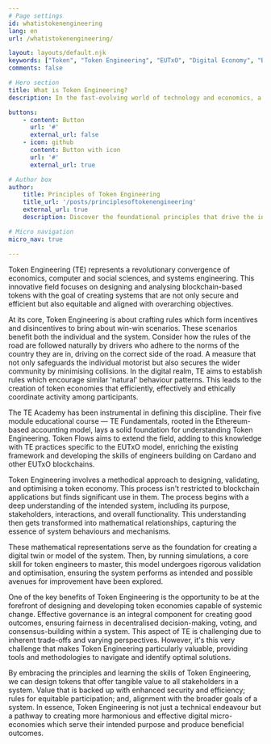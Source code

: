 ```yaml
---
# Page settings
id: whatistokenengineering
lang: en
url: /whatistokenengineering/

layout: layouts/default.njk
keywords: ["Token", "Token Engineering", "EUTxO", "Digital Economy", "Blockchain Technology", "Decentralised Systems", "Innovation"]
comments: false

# Hero section
title: What is Token Engineering?
description: In the fast-evolving world of technology and economics, a revolutionary field known as Token Engineering (TE) is emerging. TE merges principles from computer and social science, economics, and systems engineering to create robust, scalable, and efficient token-based systems for the digital economy. Token Engineering, has the potential to redefine our approach to digital assets and decentralised systems creating tokens that are secure, efficient, and equitable, that align with goals of a system and the community engaged in it.

buttons:
    - content: Button
      url: '#'
      external_url: false
    - icon: github
      content: Button with icon
      url: '#'
      external_url: true

# Author box
author:
    title: Principles of Token Engineering
    title_url: '/posts/principlesoftokenengineering'
    external_url: true
    description: Discover the foundational principles that drive the innovative world of Token Engineering, where technology meets economics to shape the future of digital ecosystems.

# Micro navigation
micro_nav: true

---
```


Token Engineering (TE) represents a revolutionary convergence of economics, computer and social sciences, and systems engineering. This innovative field focuses on designing and analysing blockchain-based tokens with the goal of creating systems that are not only secure and efficient but also equitable and aligned with overarching objectives.

At its core, Token Engineering is about crafting rules which form incentives and disincentives to bring about win-win scenarios. These scenarios benefit both the individual and the system. Consider how the rules of the road are followed naturally by drivers who adhere to the norms of the country they are in, driving on the correct side of the road. A measure that not only safeguards the individual motorist but also secures the wider community by minimising collisions. In the digital realm, TE aims to establish rules which encourage similar 'natural' behaviour patterns. This leads to the creation of token economies that efficiently, effectively and ethically coordinate activity among participants.

The TE Academy has been instrumental in defining this discipline. Their five module educational course — TE Fundamentals, rooted in the Ethereum-based accounting model, lays a solid foundation for understanding Token Engineering. Token Flows aims to extend the field, adding to this knowledge with TE practices specific to the EUTxO model, enriching the existing framework and developing the skills of engineers building on Cardano and other EUTxO blockchains.

Token Engineering involves a methodical approach to designing, validating, and optimising a token economy. This process isn't restricted to blockchain applications but finds significant use in them. The process begins with a deep understanding of the intended system, including its purpose, stakeholders, interactions, and overall functionality. This understanding then gets transformed into mathematical relationships, capturing the essence of system behaviours and mechanisms.

These mathematical representations serve as the foundation for creating a digital twin or model of the system. Then, by running simulations, a core skill for token engineers to master, this model undergoes rigorous validation and optimisation, ensuring the system performs as intended and possible avenues for improvement have been explored.

One of the key benefits of Token Engineering is the opportunity to be at the forefront of designing and developing token economies capable of systemic change. Effective governance is an integral component for creating good outcomes, ensuring fairness in decentralised decision-making, voting, and consensus-building within a system. This aspect of TE is challenging due to inherent trade-offs and varying perspectives. However, it's this very challenge that makes Token Engineering particularly valuable, providing tools and methodologies to navigate and identify optimal solutions.

By embracing the principles and learning the skills of Token Engineering, we can design tokens that offer tangible value to all stakeholders in a system. Value that is backed up with enhanced security and efficiency; rules for equitable participation; and, alignment with the broader goals of a system. In essence, Token Engineering is not just a technical endeavour but a pathway to creating more harmonious and effective digital micro-economies which serve their intended purpose and produce beneficial outcomes.